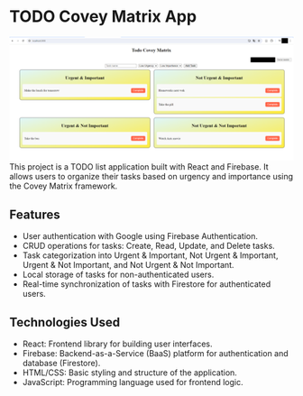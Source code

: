 # TODO Covey Matrix App

![TODO Covey Matrix App](./todo-covey.png)
This project is a TODO list application built with React and Firebase. It allows users to organize their tasks based on urgency and importance using the Covey Matrix framework.

## Features

- User authentication with Google using Firebase Authentication.
- CRUD operations for tasks: Create, Read, Update, and Delete tasks.
- Task categorization into Urgent & Important, Not Urgent & Important, Urgent & Not Important, and Not Urgent & Not Important.
- Local storage of tasks for non-authenticated users.
- Real-time synchronization of tasks with Firestore for authenticated users.

## Technologies Used

- React: Frontend library for building user interfaces.
- Firebase: Backend-as-a-Service (BaaS) platform for authentication and database (Firestore).
- HTML/CSS: Basic styling and structure of the application.
- JavaScript: Programming language used for frontend logic.